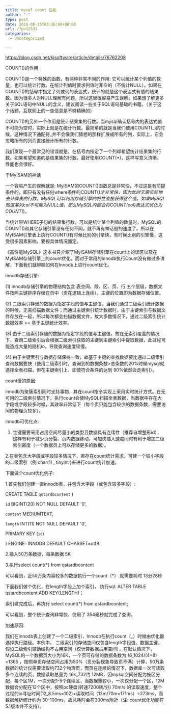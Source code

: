 ```yaml
---
title: mysql count 性能
author: "-"
type: post
date: 2018-08-15T03:26:08+00:00
url: /?p=12531
categories:
  - Uncategorized

---
```

https://blog.csdn.net/kjsoftware/article/details/76762208

COUNT()的作用
  
COUNT()是一个特殊的函数，有两种非常不同的作用: 它可以统计某个列值的数量，也可以统计行数。在统计列值时要求列值时非空的（不统计NULL）。如果在COUNT()的括号中指定了列或列的表达式，统计的就是这个表达式有值的结果数。因为很多人对NULL理解有问题，所以这里很容易产生误解。如果想了解更多关于SQL语句中NULL的含义，建议阅读一些关于SQL语句基础的书籍。（关于这个话题，互联网上的一些信息是不够精确的）

COUNT()的另外一个作用是统计结果集的行数。当mysql确认括号内的表达式值不可能为空时，实际上就是在统计行数。最简单的就是当我们使用COUNT(_)的时候，这种情况下通配符_并不会像我们猜想的那样扩展成所有的列，实际上，它会忽略所有的列而直接统计所有的行数。

我们发现一个最常见的错误就是，在括号内指定了一个列却希望统计结果集的行数。如果希望知道的是结果集的行数，最好使用COUNT(*)，这样写意义清晰，性能也会很好。

于MyISAM的神话
  
一个容易产生的误解就是: MyISAM的COUNT()函数总是非常快，不过这是有前提条件的，即只有没有任何where条件的COUNT(_)才非常快，因为此时无需实际地去计算表的行数。MySQL可以利用存储引擎的特性直接获得这个值。如果MySQL知道某列col不可能为NULL值，那么MySQL内部会将COUNT(col)表达式优化为COUNT(_)。

当统计带WHERE子句的结果集行数，可以是统计某个列值的数量时，MySQL的COUNT()和其它存储引擎没有任何不同，就不再有神话般的速度了。所以在MyISAM引擎表上执行COUNT()有时候比别的引擎快，有时候比别的引擎慢，这受很多因素影响，要视具体情况而定。

《高性能MySQL》这本书只介绍了MyISAM存储引擎在count上的误区以及在MyISAM存储引擎上的count优化，而对于常用的innodb执行Count没有做过多讲解，下面我们就聊聊如何在Innodb上进行count优化。

Innodb存储引擎: 

(1) innodb存储引擎的物理结构包含 表空间、段、区、页、行 五个层级，数据文件按照主键排序存储在页中（页在逻辑上连续），主键的位置即为数据存储位置。

(2) 二级索引存储的数据为指定字段的值与主键值。当我们通过二级索引统计数据的时候，无需扫描数据文件；而通过主键索引统计数据时，由于主键索引与数据文件存放在一起，所以每次都会扫描数据文件，故大多数情况下，通过二级索引统计数据效率 >= 基于主键统计效率。

(3) 由于二级索引存储的数据为指定字段的值与主键值，故在无索引覆盖的情况下，查询二级索引后会根据二级索引获取的主键到主键索引中提取数据，此过程可能造成大量的随机io，导致查询速度较慢。

(4) 由于主键索引与数据存储保持一致，故基于主键的查找数据要比通过二级索引查询数据要快（使用二级索引时，查询到的数据条数>总条数的20%时候mysql就选择全表扫描，但在主键索引上，即使符合条件的达到 90%依然会走索引）。

count慢的原因:

innodb为聚簇索引同时支持事物，其在count指令实现上采用实时统计方式。在无可用的二级索引情况下，执行count会使MySQL扫描全表数据，当数据中存在大字段或字段较多时候，其效率非常低下（每个页只能包含较少的数据条数，需要访问的物理页较多）。

innodb可优化点: 

  1. 主键需要采用占用空间尽量小的类型且数据具有连续性（推荐自增整形id），这样有利于减少页分裂、页内数据移动，可加快插入速度同时有利于增加二级索引密度（一个数据页上可以存储更多的数据）。

2.在表包含大字段或字段较多情况下，若存在count统计需求，可建一个较小字段的二级索引（例 char(1) , tinyint )来进行count统计加速。

下面做个count优化例子: 

1.首先我们创建一直innodb表，并包含大字段（或包含较多字段）: 

CREATE TABLE `qstardbcontent` (
    
`id` BIGINT(20) NOT NULL DEFAULT '0',
    
`content` MEDIUMTEXT,
    
`length` INT(11) NOT NULL DEFAULT '0',
    
PRIMARY KEY (`id`)
  
) ENGINE=INNODB DEFAULT CHARSET=utf8

2.插入50万条数据，每条数据 5K

3.执行select count(*) from qstardbcontent

可以看到，近50万条内容较多的数据执行一个count（*） 就需要耗时 13分28秒

下面我们做个优化，在length字段上加个索引， 执行sql:  ALTER TABLE qstardbcontent ADD KEY(LENGTH)；

索引建完成后，再执行 select count(*) from qstardbcontent;

可以看到，整个统计查询非常快，仅用了 354毫秒就完成了查询。

加速原因: 

我们在innodb表上创建了一个二级索引，Innodb在执行count（_）时候由优化器选择执行路径。本例中， 二级索引的存储空间仅包含length字段值、数据主键，假设二级索引辅助结构不占用空间（仅计算数据占用空间），在默认情况下，MySQL的一个数据页大小为16K，一个页可存储的数据条数为 16_1024/(4+8) =1365 ，按照单页存储空间占用为50%（页分裂现象导致页不满）计算，50万条数据的统计仅需要读取约732个物理页，而页在连续的情况下，数据库一次可读取多个连续的页，数据读取总量为 16k_732约 12MB，因mysql空间分配为按区分配，每个区1M，一次分配1-5个连续区，当数据量较小，一次仅分配一个区，12M数据会分配在12个区中，按照pc硬盘(转速7200转/分) 70m/s 的读取速度，整个过程的io寻址时间(12_8.5ms=102)+读取时间（12m/70m=171ms）=273ms，而数据解析统计约为 30-100ms，故总耗时会在300ms附近（注: count优化功能在5.1版本并不支持）。